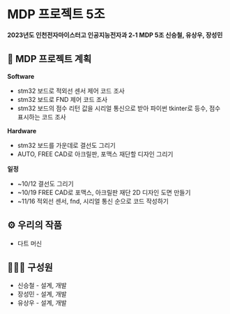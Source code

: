 # MDP 프로젝트 5조
**2023년도 인천전자마이스터고 인공지능전자과 2-1 MDP 5조 신승철, 유상우, 장성민**


## 📅 MDP 프로젝트 계획

**Software**
- stm32 보드로 적외선 센서 제어 코드 조사
- stm32 보드로 FND 제어 코드 조사
- stm32 보드의 점수 리턴 값을 시리얼 통신으로 받아 파이썬 tkinter로 등수, 점수 표시하는 코드 조사

**Hardware**
- stm32 보드를 가운데로 결선도 그리기
- AUTO, FREE CAD로 아크릴판, 포맥스 재단할 디자인 그리기

**일정**
- ~10/12 결선도 그리기
- ~10/19 FREE CAD로 포맥스, 아크릴판 재단 2D 디자인 도면 만들기
- ~11/16  적외선 센서, fnd, 시리얼 통신 순으로 코드 작성하기


## ⚙️ 우리의 작품
+ 다트 머신

## 🧑‍🤝‍🧑 구성원
* 신승철 - 설계, 개발
* 장성민 - 설계, 개발
* 유상우 - 설계, 개발
